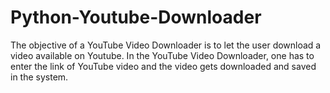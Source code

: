 # Python-Youtube-Downloader
The objective of a YouTube Video Downloader is to let the user download a video available on Youtube. In the YouTube Video Downloader, one has to enter the link of YouTube video and the video gets downloaded and saved in the system.
